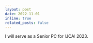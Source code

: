 ```yaml
---
layout: post
date: 2022-11-01
inline: true
related_posts: false
---
```


I will serve as a Senior PC for IJCAI 2023.
